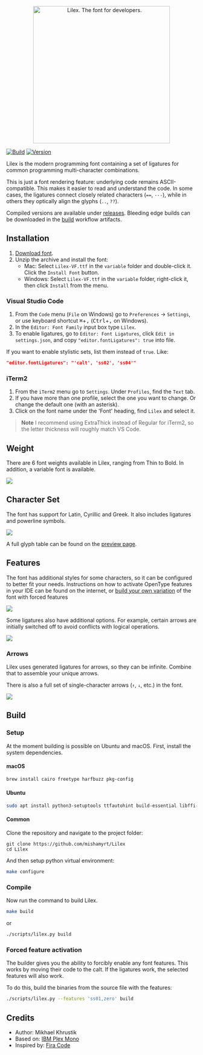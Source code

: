 <p align="center">
    <img
        src="./images/main@2x.png"
        alt="Lilex. The font for developers."
        width="362px">
<p>

[![Build](https://github.com/mishamyrt/Lilex/actions/workflows/build.yaml/badge.svg)](https://github.com/mishamyrt/Lilex/actions/workflows/build.yaml) [![Version](https://img.shields.io/github/v/tag/mishamyrt/Lilex?sort=semver)](https://github.com/mishamyrt/Lilex/tags)


Lilex is the modern programming font containing a set of ligatures for common programming multi-character combinations.

This is just a font rendering feature: underlying code remains ASCII-compatible. This makes it easier to read and understand the code. In some cases, the ligatures connect closely related characters (`==`, `---`), while in others they optically align the glyphs (`..`, `??`).

Compiled versions are available under [releases](https://github.com/mishamyrt/Lilex/releases). Bleeding edge builds can be downloaded in the [build](https://github.com/mishamyrt/Lilex/actions/workflows/build.yaml) workflow artifacts.

## Installation

1. [Download font](https://github.com/mishamyrt/Lilex/releases/latest).
2. Unzip the archive and install the font:
    * Mac: Select `Lilex-VF.ttf` in the `variable` folder and double-click it. Click the `Install Font` button.
    * Windows: Select `Lilex-VF.ttf` in the `variable` folder, right-click it, then click `Install` from the menu.

### Visual Studio Code

1. From the `Code` menu (`File` on Windows)  go to `Preferences` → `Settings`, or use keyboard shortcut <kbd>⌘</kbd>+<kbd>,</kbd> (<kbd>Ctrl</kbd>+<kbd>,</kbd> on Windows).
2. In the `Editor: Font Family` input box type `Lilex`.
3. To enable ligatures, go to `Editor: Font Ligatures`, click `Edit in settings.json`, and copy `"editor.fontLigatures": true` into file.

If you want to enable stylistic sets, list them instead of `true`. Like:

```json
"editor.fontLigatures": "'calt', 'ss02', 'ss04'"
```

### iTerm2
1. From the `iTerm2` menu go to `Settings`. Under `Profiles`, find the `Text` tab.
2. If you have more than one profile, select the one you want to change. Or change the default one (with an asterisk).
3. Click on the font name under the 'Font' heading, find `Lilex` and select it.

> **Note** I recommend using ExtraThick instead of Regular for iTerm2, so the letter thickness will roughly match VS Code.

## Weight

There are 6 font weights available in Lilex, ranging from Thin to Bold. In addition, a variable font is available.

<img src="./images/styles@2x.png">

## Character Set

The font has support for Latin, Cyrillic and Greek. It also includes ligatures and powerline symbols.

<img src="./images/character-set@2x.png">

A full glyph table can be found on the [preview page](https://mishamyrt.github.io/Lilex/).

## Features

The font has additional styles for some characters, so it can be configured to better fit your needs. Instructions on how to activate OpenType features in your IDE can be found on the internet, or [build your own variation](#forced-feature-activation) of the font with forced features

<img src="./images/alternatives@2x.png">

Some ligatures also have additional options. For example, certain arrows are initially switched off to avoid conflicts with logical operations.

<img src="./images/alt_ligatures@2x.png">

### Arrows

Lilex uses generated ligatures for arrows, so they can be infinite. Combine that to assemble your unique arrows.

There is also a full set of single-character arrows (`↑`, `↓`, etc.) in the font.

<img src="./images/arrows@2x.png">

## Build

### Setup

At the moment building is possible on Ubuntu and macOS. First, install the system dependencies.

#### macOS

```sh
brew install cairo freetype harfbuzz pkg-config
```

#### Ubuntu

```sh
sudo apt install python3-setuptools ttfautohint build-essential libffi-dev libgit2-dev
```

#### Common

Clone the repository and navigate to the project folder:

```
git clone https://github.com/mishamyrt/Lilex
cd Lilex
```

And then setup python virtual environment:

```sh
make configure
```

### Compile

Now run the command to build Lilex.

```sh
make build
```

or

```sh
./scripts/lilex.py build
```

### Forced feature activation

The builder gives you the ability to forcibly enable any font features. This works by moving their code to the calt. If the ligatures work, the selected features will also work.

To do this, build the binaries from the source file with the features:

```sh
./scripts/lilex.py --features 'ss01,zero' build
```

## Credits

-   Author: Mikhael Khrustik
-   Based on: [IBM Plex Mono](https://github.com/IBM/plex)
-   Inspired by: [Fira Code](https://github.com/tonsky/FiraCode)
